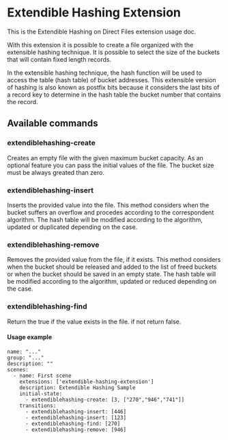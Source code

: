 # Extendible Hashing Extension

This is the Extendible Hashing on Direct Files extension usage doc.

With this extension it is possible to create a file organized with the extensible hashing technique. It is possible to select the size of the buckets that will contain fixed length records. 

In the extensible hashing technique, the hash function will be used to access the table (hash table) of bucket addresses. This extensible version of hashing is also known as postfix bits because it considers the last bits of a record key to determine in the hash table the bucket number that contains the record.
  
## Available commands

### extendiblehashing-create

Creates an empty file with the given maximum bucket capacity. As an optional feature you can pass the initial values of the file. The bucket size must be always greated than zero.

### extendiblehashing-insert

Inserts the provided value into the file. This method considers when the bucket suffers an overflow and procedes according to the correspondent algorithm. The hash table will be modified according to the algorithm, updated or duplicated depending on the case.

### extendiblehashing-remove

Removes the provided value from the file, if it exists. This method considers when the bucket should be released and added to the list of freed buckets or when the bucket should be saved in an empty state. The hash table will be modified according to the algorithm, updated or reduced depending on the case.

### extendiblehashing-find

Return the true if the value exists in the file. if not return false.

#### Usage example

```
name: "..."
group: "..."
description: ""
scenes:
  - name: First scene
    extensions: ['extendible-hashing-extension']
    description: Extendible Hashing Sample
    initial-state:
      - extendiblehashing-create: [3, ["270","946","741"]]
    transitions:
      - extendiblehashing-insert: [446]
      - extendiblehashing-insert: [123]
      - extendiblehashing-find: [270]
      - extendiblehashing-remove: [946]
```